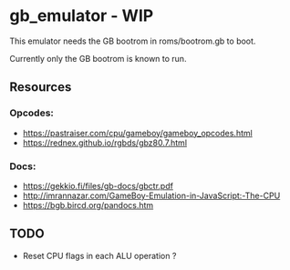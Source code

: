 # gb_emulator - WIP

This emulator needs the GB bootrom in roms/bootrom.gb to boot.

Currently only the GB bootrom is known to run.

## Resources

### Opcodes:
* https://pastraiser.com/cpu/gameboy/gameboy_opcodes.html
* https://rednex.github.io/rgbds/gbz80.7.html

### Docs:
* https://gekkio.fi/files/gb-docs/gbctr.pdf
* http://imrannazar.com/GameBoy-Emulation-in-JavaScript:-The-CPU
* https://bgb.bircd.org/pandocs.htm

## TODO
* Reset CPU flags in each ALU operation ?